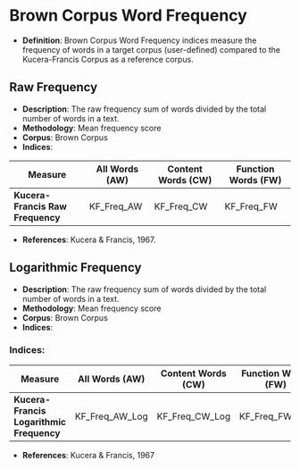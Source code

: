 
# Brown Corpus Word Frequency

- **Definition**: Brown Corpus Word Frequency indices measure the frequency of words in a target corpus (user-defined) compared to the Kucera-Francis Corpus as a reference corpus.


## Raw Frequency
- **Description**: The raw frequency sum of words divided by the total number of words in a text.
- **Methodology**: Mean frequency score
- **Corpus**: Brown Corpus
- **Indices**:

| Measure | All Words (AW) | Content Words (CW) | Function Words (FW) |
|----------|---------------|-------------------|-------------------|
| **Kucera-Francis Raw Frequency** | KF_Freq_AW | KF_Freq_CW | KF_Freq_FW |

- **References**: Kucera & Francis, 1967.

## Logarithmic Frequency
- **Description**: The raw frequency sum of words divided by the total number of words in a text.
- **Methodology**: Mean frequency score
- **Corpus**: Brown Corpus
- **Indices**:

### Indices:

| Measure | All Words (AW) | Content Words (CW) | Function Words (FW) |
|----------|---------------|-------------------|-------------------|
| **Kucera-Francis Logarithmic Frequency** | KF_Freq_AW_Log | KF_Freq_CW_Log | KF_Freq_FW_Log |

- **References**: Kucera & Francis, 1967
